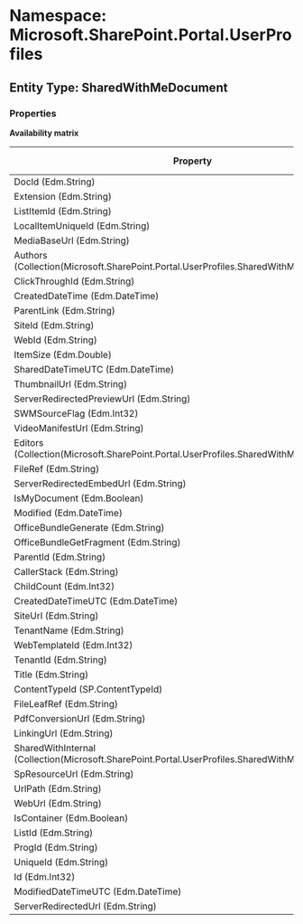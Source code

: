 # Namespace: Microsoft.SharePoint.Portal.UserProfiles
## Entity Type: SharedWithMeDocument

### Properties

**Availability matrix**

Property | SPO | SP 2019 | SP 2016 | SP 2013
----------|-----|---------|---------|--------
DocId (Edm.String) | ✔ | ✔ | ✔ | ✖
Extension (Edm.String) | ✔ | ✔ | ✔ | ✖
ListItemId (Edm.String) | ✔ | ✔ | ✔ | ✖
LocalItemUniqueId (Edm.String) | ✔ | ✖ | ✖ | ✖
MediaBaseUrl (Edm.String) | ✔ | ✖ | ✖ | ✖
Authors (Collection(Microsoft.SharePoint.Portal.UserProfiles.SharedWithMeDocumentUser)) | ✔ | ✔ | ✔ | ✖
ClickThroughId (Edm.String) | ✔ | ✔ | ✖ | ✖
CreatedDateTime (Edm.DateTime) | ✔ | ✔ | ✖ | ✖
ParentLink (Edm.String) | ✔ | ✔ | ✔ | ✖
SiteId (Edm.String) | ✔ | ✔ | ✔ | ✖
WebId (Edm.String) | ✔ | ✔ | ✔ | ✖
ItemSize (Edm.Double) | ✔ | ✔ | ✖ | ✖
SharedDateTimeUTC (Edm.DateTime) | ✔ | ✔ | ✖ | ✖
ThumbnailUrl (Edm.String) | ✔ | ✖ | ✖ | ✖
ServerRedirectedPreviewUrl (Edm.String) | ✔ | ✔ | ✔ | ✖
SWMSourceFlag (Edm.Int32) | ✔ | ✔ | ✖ | ✖
VideoManifestUrl (Edm.String) | ✔ | ✖ | ✖ | ✖
Editors (Collection(Microsoft.SharePoint.Portal.UserProfiles.SharedWithMeDocumentUser)) | ✔ | ✔ | ✔ | ✖
FileRef (Edm.String) | ✔ | ✔ | ✔ | ✖
ServerRedirectedEmbedUrl (Edm.String) | ✔ | ✔ | ✔ | ✖
IsMyDocument (Edm.Boolean) | ✔ | ✔ | ✔ | ✖
Modified (Edm.DateTime) | ✔ | ✔ | ✔ | ✖
OfficeBundleGenerate (Edm.String) | ✔ | ✖ | ✖ | ✖
OfficeBundleGetFragment (Edm.String) | ✔ | ✖ | ✖ | ✖
ParentId (Edm.String) | ✔ | ✔ | ✖ | ✖
CallerStack (Edm.String) | ✔ | ✖ | ✖ | ✖
ChildCount (Edm.Int32) | ✔ | ✔ | ✖ | ✖
CreatedDateTimeUTC (Edm.DateTime) | ✔ | ✔ | ✖ | ✖
SiteUrl (Edm.String) | ✔ | ✔ | ✔ | ✖
TenantName (Edm.String) | ✔ | ✔ | ✖ | ✖
WebTemplateId (Edm.Int32) | ✔ | ✔ | ✖ | ✖
TenantId (Edm.String) | ✔ | ✔ | ✖ | ✖
Title (Edm.String) | ✔ | ✔ | ✔ | ✖
ContentTypeId (SP.ContentTypeId) | ✔ | ✔ | ✔ | ✖
FileLeafRef (Edm.String) | ✔ | ✔ | ✔ | ✖
PdfConversionUrl (Edm.String) | ✔ | ✖ | ✖ | ✖
LinkingUrl (Edm.String) | ✔ | ✔ | ✔ | ✖
SharedWithInternal (Collection(Microsoft.SharePoint.Portal.UserProfiles.SharedWithMeDocumentUser)) | ✔ | ✔ | ✔ | ✖
SpResourceUrl (Edm.String) | ✔ | ✖ | ✖ | ✖
UrlPath (Edm.String) | ✔ | ✔ | ✔ | ✖
WebUrl (Edm.String) | ✔ | ✖ | ✖ | ✖
IsContainer (Edm.Boolean) | ✔ | ✔ | ✔ | ✖
ListId (Edm.String) | ✔ | ✔ | ✔ | ✖
ProgId (Edm.String) | ✔ | ✔ | ✔ | ✖
UniqueId (Edm.String) | ✔ | ✔ | ✔ | ✖
Id (Edm.Int32) | ✔ | ✔ | ✔ | ✖
ModifiedDateTimeUTC (Edm.DateTime) | ✔ | ✔ | ✖ | ✖
ServerRedirectedUrl (Edm.String) | ✔ | ✔ | ✔ | ✖

